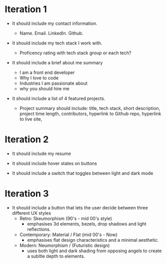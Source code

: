 # Iteration 1 
- It should include my contact information. 
  - Name. Email. LinkedIn. Github. 

- It should include my tech stack I work with. 
  - Proficency rating with tech stack group or each tech?  

- It should include a brief about me summary 
  - I am a front end developer
  - Why I love to code
  - Industries I am passionate about 
  - why you should hire me

- It should include a list of 4 featured projects. 
  - Project summary should include: 
    title, 
    tech stack, 
    short description, 
    project time length, 
    contributors, 
    hyperlink to Github repo,
    hyperlink to live site,

# Iteration 2 

- It should include my resume 

- It should include hover states on buttons 

- It should include a switch that toggles between light and dark mode 

# Iteration 3 

- It should include a button that lets the user decide between three different UX styles 
  - Retro: Skeumorphism (90's - mid 00's style) 
    - emphasises 3d elements, bezels, drop shadows and light reflections. 
  - Contemporary: Material / Flat (mid 00's - Now)
    - emphasises flat design characteristics and a minimal aesthetic. 
  - Modern: Neumorphism / (Futuristic design)
    - uses both light and dark shading from opposing angels to create a subltle depth to elements. 